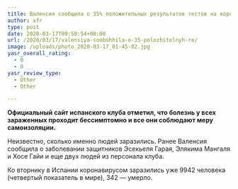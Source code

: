 ```yaml
---
title: Валенсия сообщила о 35% положительных результатов тестов на коронавирус
author: xfr
type: post
date: 2020-03-17T09:50:54+00:00
url: /2020/03/17/valensiya-soobshhila-o-35-polozhitelnyh-re/
image: /uploads/photo_2020-03-17_01-45-02.jpg
yasr_overall_rating:
  - 0
  - 0
yasr_review_type:
  - Other
  - Other

---
```

**Официальный сайт испанского клуба отметил, что болезнь у всех зараженных проходит бессимптомно и все они соблюдают меру самоизоляции.**

Неизвестно, сколько именно людей заразились. Ранее Валенсия сообщила о заболевании защитников Эсекьеля Гарая, Элякима Мангаля и Хосе Гайи и еще двух людей из персонала клуба.

Ко вторнику в Испании коронавирусом заразились уже 9942 человека (четвертый показатель в мире), 342 &#8212; умерло.